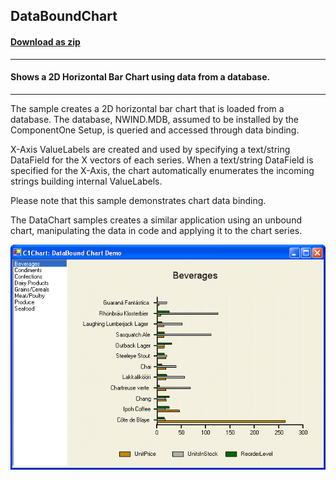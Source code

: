 ## DataBoundChart
#### [Download as zip](https://grapecity.github.io/DownGit/#/home?url=https://github.com/GrapeCity/ComponentOne-WinForms-Samples/tree/master/NetFramework\Charts\CS\DataBoundChart)
____
#### Shows a 2D Horizontal Bar Chart using data from a database.
____
The sample creates a 2D horizontal bar chart that is loaded from a database.
The database, NWIND.MDB, assumed to be installed by the ComponentOne Setup, is queried and accessed through data binding.

X-Axis ValueLabels are created and used by specifying a text/string DataField for the X vectors of each series.
When a text/string DataField is specified for the X-Axis, the chart automatically enumerates the incoming strings building internal ValueLabels.

Please note that this sample demonstrates chart data binding.

The DataChart samples creates a similar application using an unbound chart, manipulating the data in code and applying it to the chart series.

![screenshot](screenshot.png)
